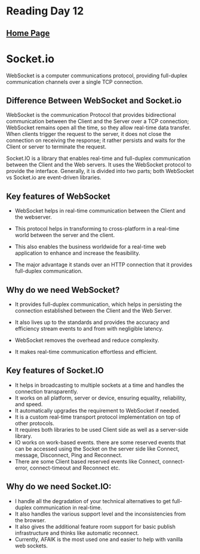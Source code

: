 # Reading Day 12

## [Home Page](/README.md)

# Socket.io

WebSocket is a computer communications protocol, providing full-duplex communication channels over a single TCP connection.

## Difference Between WebSocket and Socket.io

WebSocket is the communication Protocol that provides bidirectional communication between the Client and the Server over a TCP connection; WebSocket remains open all the time, so they allow real-time data transfer. When clients trigger the request to the server, it does not close the connection on receiving the response; it rather persists and waits for the Client or server to terminate the request.

Socket.IO is a library that enables real-time and full-duplex communication between the Client and the Web servers. It uses the WebSocket protocol to provide the interface. Generally, it is divided into two parts; both WebSocket vs Socket.io are event-driven libraries.

## Key features of WebSocket 

* WebSocket helps in real-time communication between the Client and the webserver.

* This protocol helps in transforming to cross-platform in a real-time world between the server and the client.

* This also enables the business worldwide for a real-time web application to enhance and increase the feasibility.

* The major advantage it stands over an HTTP connection that it provides full-duplex communication.

## Why do we need WebSocket?

* It provides full-duplex communication, which helps in persisting the connection established between the Client and the Web Server.

* It also lives up to the standards and provides the accuracy and efficiency stream events to and from with negligible latency.

* WebSocket removes the overhead and reduce complexity.

* It makes real-time communication effortless and efficient.

## Key features of Socket.IO
* It helps in broadcasting to multiple sockets at a time and handles the connection transparently.
* It works on all platform, server or device, ensuring equality, reliability, and speed.
* It automatically upgrades the requirement to WebSocket if needed.
* It is a custom real-time transport protocol implementation on top of other protocols.
* It requires both libraries to be used Client side as well as a server-side library.
* IO works on work-based events. there are some reserved events that can be accessed using the Socket on the server side like Connect, message, Disconnect, Ping and Reconnect.
* There are some Client based reserved events like Connect, connect- error, connect-timeout and Reconnect etc.

## Why do we need Socket.IO:
- I handle all the degradation of your technical alternatives to get full-duplex communication in real-time.
- It also handles the various support level and the inconsistencies from the browser.
- It also gives the additional feature room support for basic publish infrastructure and thinks like automatic reconnect.
- Currently, AFAIK is the most used one and easier to help with vanilla web sockets.